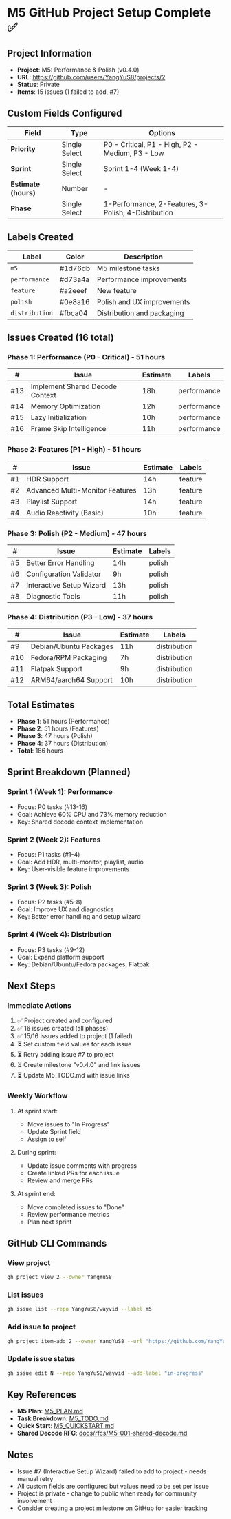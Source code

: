 # M5 GitHub Project Setup Complete ✅

## Project Information

- **Project**: M5: Performance & Polish (v0.4.0)
- **URL**: https://github.com/users/YangYuS8/projects/2
- **Status**: Private
- **Items**: 15 issues (1 failed to add, #7)

## Custom Fields Configured

| Field | Type | Options |
|-------|------|---------|
| **Priority** | Single Select | P0 - Critical, P1 - High, P2 - Medium, P3 - Low |
| **Sprint** | Single Select | Sprint 1-4 (Week 1-4) |
| **Estimate (hours)** | Number | - |
| **Phase** | Single Select | 1-Performance, 2-Features, 3-Polish, 4-Distribution |

## Labels Created

| Label | Color | Description |
|-------|-------|-------------|
| `m5` | #1d76db | M5 milestone tasks |
| `performance` | #d73a4a | Performance improvements |
| `feature` | #a2eeef | New feature |
| `polish` | #0e8a16 | Polish and UX improvements |
| `distribution` | #fbca04 | Distribution and packaging |

## Issues Created (16 total)

### Phase 1: Performance (P0 - Critical) - 51 hours

| # | Issue | Estimate | Labels |
|---|-------|----------|--------|
| #13 | Implement Shared Decode Context | 18h | performance |
| #14 | Memory Optimization | 12h | performance |
| #15 | Lazy Initialization | 10h | performance |
| #16 | Frame Skip Intelligence | 11h | performance |

### Phase 2: Features (P1 - High) - 51 hours

| # | Issue | Estimate | Labels |
|---|-------|----------|--------|
| #1 | HDR Support | 14h | feature |
| #2 | Advanced Multi-Monitor Features | 13h | feature |
| #3 | Playlist Support | 14h | feature |
| #4 | Audio Reactivity (Basic) | 10h | feature |

### Phase 3: Polish (P2 - Medium) - 47 hours

| # | Issue | Estimate | Labels |
|---|-------|----------|--------|
| #5 | Better Error Handling | 14h | polish |
| #6 | Configuration Validator | 9h | polish |
| #7 | Interactive Setup Wizard | 13h | polish |
| #8 | Diagnostic Tools | 11h | polish |

### Phase 4: Distribution (P3 - Low) - 37 hours

| # | Issue | Estimate | Labels |
|---|-------|----------|--------|
| #9 | Debian/Ubuntu Packages | 11h | distribution |
| #10 | Fedora/RPM Packaging | 7h | distribution |
| #11 | Flatpak Support | 9h | distribution |
| #12 | ARM64/aarch64 Support | 10h | distribution |

## Total Estimates

- **Phase 1**: 51 hours (Performance)
- **Phase 2**: 51 hours (Features)
- **Phase 3**: 47 hours (Polish)
- **Phase 4**: 37 hours (Distribution)
- **Total**: 186 hours

## Sprint Breakdown (Planned)

### Sprint 1 (Week 1): Performance
- Focus: P0 tasks (#13-16)
- Goal: Achieve 60% CPU and 73% memory reduction
- Key: Shared decode context implementation

### Sprint 2 (Week 2): Features
- Focus: P1 tasks (#1-4)
- Goal: Add HDR, multi-monitor, playlist, audio
- Key: User-visible feature improvements

### Sprint 3 (Week 3): Polish
- Focus: P2 tasks (#5-8)
- Goal: Improve UX and diagnostics
- Key: Better error handling and setup wizard

### Sprint 4 (Week 4): Distribution
- Focus: P3 tasks (#9-12)
- Goal: Expand platform support
- Key: Debian/Ubuntu/Fedora packages, Flatpak

## Next Steps

### Immediate Actions
1. ✅ Project created and configured
2. ✅ 16 issues created (all phases)
3. ✅ 15/16 issues added to project (1 failed)
4. ⏳ Set custom field values for each issue
5. ⏳ Retry adding issue #7 to project
6. ⏳ Create milestone "v0.4.0" and link issues
7. ⏳ Update M5_TODO.md with issue links

### Weekly Workflow
1. At sprint start:
   - Move issues to "In Progress"
   - Update Sprint field
   - Assign to self

2. During sprint:
   - Update issue comments with progress
   - Create linked PRs for each issue
   - Review and merge PRs

3. At sprint end:
   - Move completed issues to "Done"
   - Review performance metrics
   - Plan next sprint

## GitHub CLI Commands

### View project
```bash
gh project view 2 --owner YangYuS8
```

### List issues
```bash
gh issue list --repo YangYuS8/wayvid --label m5
```

### Add issue to project
```bash
gh project item-add 2 --owner YangYuS8 --url "https://github.com/YangYuS8/wayvid/issues/N"
```

### Update issue status
```bash
gh issue edit N --repo YangYuS8/wayvid --add-label "in-progress"
```

## Key References

- **M5 Plan**: [M5_PLAN.md](M5_PLAN.md)
- **Task Breakdown**: [M5_TODO.md](M5_TODO.md)
- **Quick Start**: [M5_QUICKSTART.md](M5_QUICKSTART.md)
- **Shared Decode RFC**: [docs/rfcs/M5-001-shared-decode.md](docs/rfcs/M5-001-shared-decode.md)

## Notes

- Issue #7 (Interactive Setup Wizard) failed to add to project - needs manual retry
- All custom fields are configured but values need to be set per issue
- Project is private - change to public when ready for community involvement
- Consider creating a project milestone on GitHub for easier tracking
